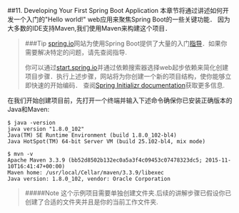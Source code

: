 ##11. Developing Your First Spring Boot Application
本章节将通过讲述如何开发一个入门的"Hello world!" web应用来聚焦Spring Boot的一些关键功能．
因为大多数的IDE支持Maven,我们使用Maven来构建这个项目．
>###Tip
>[spring.io](https://spring.io/)网站为使用Spring Boot提供了大量的入门[指导](https://spring.io/guides)．如果你需要解决特定的问题，请先查阅指导.
>
>你可以通过[start.spring.io]()并通过依赖搜索器选择web起步依赖来简化创建项目步骤．执行上述步骤，网站将为你创建一个新的项目结构，使你能够立即快速的开始编码．
>查阅[Spring Initializr documentation](https://github.com/spring-io/initializr)获取更多信息.

在我们开始创建项目前，先打开一个终端并输入下述命令确保你已安装正确版本的Java和Maven:
```
$ java -version
java version "1.8.0_102"
Java(TM) SE Runtime Environment (build 1.8.0_102-bl4)
Java HotSpot(TM) 64-bit Server VM (build 25.102-bl4, mix mode)
```
```
$ mvn -v
Apache Maven 3.3.9 (bb52d8502b132ec0a5a3f4c09453c07478323dc5; 2015-11-10T16:41:47+00:00)
Maven home: /usr/local/Cellar/maven/3.3.9/libexec
Java version: 1.8.0_102, vendor: Oracle Corporation
```
>#####Note
>这个示例项目需要单独创建文件夹.后续的讲解步骤已假设你已创建了合适的文件夹并且是你的当前工作文件夹.
